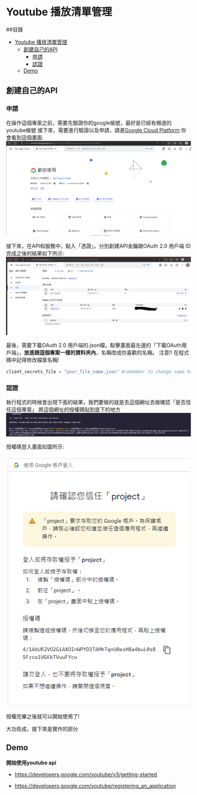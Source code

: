 # Youtube 播放清單管理
##目錄
- [Youtube 播放清單管理](#youtube-播放清單管理)
  - [創建自己的API](#創建自己的api)
    - [申請](#申請)
    - [認證](#認證)
  - [Demo](#demo)

## 創建自己的API

### 申請
在操作這個專案之前，需要先驗證你的google帳號，最好是已經有頻道的youtube帳號
接下來，需要進行驗證以及申請，請進[Google Cloud Platform](https://console.cloud.google.com)
你會看到這個畫面:
![](./picture/登入畫面.png)

接下來，在API和服務中，點入「憑證」，分別創建API金鑰跟OAuth 2.0 用戶端 ID
完成之後的結果如下所示:
![](./picture/創建.png)

最後，需要下載OAuth 2.0 用戶端的.json檔，點擊畫面最左邊的「下載OAuth用戶端」，**放進跟這個專案一樣的資料夾內**，名稱改成你喜歡的名稱。
注意!!  在程式碼中記得修改檔案名稱!


```py
client_secrets_file = "your_file_name.json" #remember to change name here !
```

### 認證

執行程式的時候會出現下面的結果，我們要做的就是去這個網址去做確認「是否信任這個專案」
將這個網址的授權碼貼到底下的地方
![](./picture/demo1.png)

授權碼登入畫面如圖所示:

![](./picture/website2.png)

授權完畢之後就可以開始使用了!

大功告成，接下來是實作的部分

## Demo 

**開始使用youtube api**

* https://developers.google.com/youtube/v3/getting-started

* https://developers.google.com/youtube/registering_an_application
